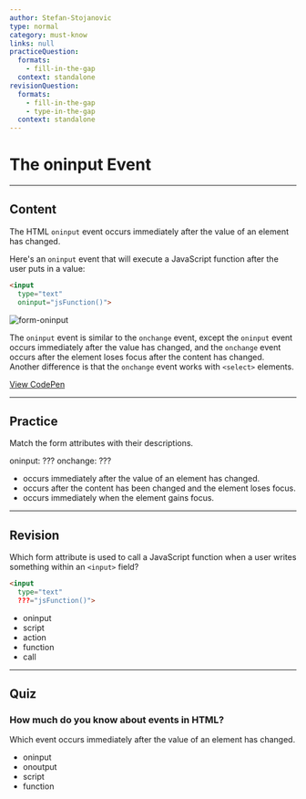 ```yaml
---
author: Stefan-Stojanovic
type: normal
category: must-know
links: null
practiceQuestion:
  formats:
    - fill-in-the-gap
  context: standalone
revisionQuestion:
  formats:
    - fill-in-the-gap
    - type-in-the-gap
  context: standalone
---
```


# The oninput Event


---

## Content

The HTML `oninput` event occurs immediately after the value of an element has changed.

Here's an `oninput` event that will execute a JavaScript function after the user puts in a value:

```html
<input
  type="text"
  oninput="jsFunction()">
```

![form-oninput](https://img.enkipro.com/48f7bd643fd4dce459fa536aeb8c6d79.png)

The `oninput` event is similar to the `onchange` event, except the `oninput` event occurs immediately after the value has changed, and the `onchange` event occurs after the element loses focus after the content has changed. Another difference is that the `onchange` event works with `<select>` elements.

[View CodePen](https://codepen.io/enkidevs/pen/rrBbWb)


---

## Practice

Match the form attributes with their descriptions.

oninput: ???
onchange: ???

- occurs immediately after the value of an element has changed.
- occurs after the content has been changed and the element loses focus.
- occurs immediately when the element gains focus.


---

## Revision

Which form attribute is used to call a JavaScript function when a user writes something within an `<input>` field?

```html
<input
  type="text"
  ???="jsFunction()">
```

- oninput
- script
- action
- function
- call


---

## Quiz

### How much do you know about events in HTML?


Which event occurs immediately after the value of an element has changed.

- oninput
- onoutput
- script
- function
